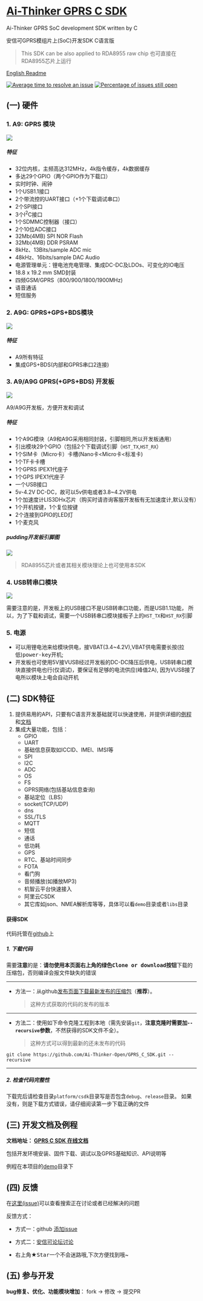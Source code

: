 [Ai-Thinker GPRS C SDK](https://github.com/Ai-Thinker-Open/GPRS-C-SDK)
=====

Ai-Thinker GPRS SoC development SDK written by C

安信可GPRS模组片上(SoC)开发SDK C语言版

> This SDK can be also applied to RDA8955 raw chip
> 也可直接在RDA8955芯片上运行

[English Readme](./README_EN.md)

[![Average time to resolve an issue](http://isitmaintained.com/badge/resolution/ai-thinker-open/gprs_c_sdk.svg)](http://isitmaintained.com/project/ai-thinker-open/gprs_c_sdk "Average time to resolve an issue") [![Percentage of issues still open](http://isitmaintained.com/badge/open/ai-thinker-open/gprs_c_sdk.svg)](http://isitmaintained.com/project/ai-thinker-open/gprs_c_sdk "Percentage of issues still open")

## (一) 硬件

### 1. A9: GPRS 模块

![](./doc/assets/A9.png)</br>

##### 特征

  * 32位内核，主频高达312MHz，4k指令缓存，4k数据缓存
  * 多达29个GPIO（两个GPIO作为下载口）
  * 实时时钟、闹钟
  * 1个USB1.1接口
  * 2个带流控的UART接口（+1个下载调试串口）
  * 2个SPI接口
  * 3个I<sup>2</sup>C接口
  * 1个SDMMC控制器（接口）
  * 2个10位ADC接口
  * 32Mb(4MB) SPI NOR Flash
  * 32Mb(4MB) DDR PSRAM
  * 8kHz、13Bits/sample ADC mic
  * 48kHz、16bits/sample DAC Audio
  * 电源管理单元：锂电池充电管理、集成DC-DC及LDOs、可变化的IO电压
  * 18.8 x 19.2 mm SMD封装
  * 四频GSM/GPRS（800/900/1800/1900MHz)
  * 语音通话
  * 短信服务

### 2. A9G: GPRS+GPS+BDS模块
 
![](./doc/assets/A9G.png)</br>

##### 特征

  * A9所有特征
  * 集成GPS+BDS(内部和GPRS串口2连接)

### 3. A9/A9G GPRS(+GPS+BDS) 开发板

![](./doc/assets/A9G_dev.png)</br>

A9/A9G开发板，方便开发和调试

##### 特征

  * 1个A9G模块（A9和A9G采用相同封装，引脚相同,所以开发板通用）
  * 引出模块29个GPIO（包括2个下载调试引脚（`HST_TX`,`HST_RX`）
  * 1个SIM卡（Micro卡）卡槽(Nano卡<Micro卡<标准卡)
  * 1个TF卡卡槽
  * 1个GPRS IPEX1代座子
  * 1个GPS  IPEX1代座子
  * 一个USB接口
  * 5v-4.2V DC-DC，故可以5v供电或者3.8~4.2V供电
  * 1个加速度计LIS3DHx芯片（购买时请咨询客服开发板有无加速度计,默认没有）
  * 1个开机按键，1个复位按键
  * 2个连接到GPIO的LED灯
  * 1个麦克风

##### pudding开发板引脚图

![](./doc/assets/pudding_pin.png)</br>

>  RDA8955芯片或者其相关模块理论上也可使用本SDK

### 4. USB转串口模块

![](./doc/assets/USB-UART.png)

需要注意的是，开发板上的USB接口不是USB转串口功能，而是USB1.1功能， 
所以，为了下载和调试，需要一个USB转串口模块接板子上的`HST_TX`和`HST_RX`引脚

### 5. 电源

* 可以用锂电池来给模块供电，接VBAT(3.4~4.2V),VBAT供电需要长按(拉低)<kbd>power-key</kbd>开机;
* 开发板也可使用5V接VUSB经过开发板的DC-DC降压后供电，USB转串口模块直接供电也行(仅调试)，要保证有足够的电流供应(峰值2A),
因为VUSB接了电所以模块上电会自动开机



## (二) SDK特征

1. 提供易用的API，只要有C语言开发基础就可以快速使用，并提供详细的[例程](https://github.com/Ai-Thinker-Open/GPRS_C_SDK/tree/master/demo)和[文档](https://ai-thinker-open.github.io/GPRS_C_SDK_DOC/zh/)
2. 集成大量功能，包括：
    * GPIO
    * UART
    * 基础信息获取如ICCID、IMEI、IMSI等
    * SPI
    * I2C
    * ADC
    * OS
    * FS
    * GPRS网络(包括基站信息查询)
    * 基站定位（LBS）
    * socket(TCP/UDP)
    * dns
    * SSL/TLS
    * MQTT
    * 短信
    * 通话
    * 低功耗
    * GPS
    * RTC、基站时间同步
    * FOTA
    * 看门狗
    * 音频播放(如播放MP3)
    * 机智云平台快速接入
    * 阿里云CSDK
    * 其它库如json、NMEA解析库等等，具体可以看`demo`目录或者`libs`目录

#### 获得SDK

代码托管在[github](https://github.com/Ai-Thinker-Open/GPRS-C-SDK)上

##### 1. 下载代码

需要**注意**的是：**请勿使用本页面右上角的绿色<kbd>Clone or download</kbd>按钮**下载的压缩包，否则编译会报文件缺失的错误

---

* 方法一：从github[发布页面下载最新发布的压缩包](https://github.com/Ai-Thinker-Open/GPRS_C_SDK/releases)（**推荐**）。
  > 这种方式获取的代码的发布的版本


---
* 方法二：使用如下命令克隆工程到本地（需先安装`git`，**注意克隆时需要加`--recursive`参数**，不然获得的SDK文件不全）。
  > 这种方式可以得到最新的还未发布的代码
```
git clone https://github.com/Ai-Thinker-Open/GPRS_C_SDK.git --recursive
```
---
##### 2. 检查代码完整性

下载完后请检查目录`platform/csdk`目录写是否包含`debug`、`release`目录。
如果没有，则是下载方式错误，请仔细阅读第一步下载正确的文件


## (三) 开发文档及例程


**文档地址： [GPRS C SDK 在线文档](https://ai-thinker-open.github.io/GPRS_C_SDK_DOC/zh/)**

包括开发环境安装、固件下载、调试以及GPRS基础知识、API说明等

例程在本项目的[demo](./demo)目录下



## (四) 反馈

在[这里(issue)](https://github.com/Ai-Thinker-Open/GPRS_C_SDK/issues?utf8=%E2%9C%93&q=)可以查看搜索正在讨论或者已经解决的问题

反馈方式：

* 方式一：github [添加issue](https://github.com/Ai-Thinker-Open/GPRS-C-SDK/issues/new)

* 方式二：[安信可论坛讨论](http://bbs.ai-thinker.com/forum.php?mod=forumdisplay&fid=37)

* 右上角★<kbd>Star</kbd>一个不会迷路哦,下次方便找到哦~



## (五) 参与开发

**bug修复、优化、功能模块增加**： fork -> 修改 -> 提交PR


